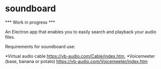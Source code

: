 # soundboard

*** Work in progress ***

An Electron app that enables you to easily search and playback your audio files. 

Requirements for soundboard use: 

*Virtual audio cable https://vb-audio.com/Cable/index.htm,
*Voicemeeter (base, banana or potato) https://vb-audio.com/Voicemeeter/index.htm
